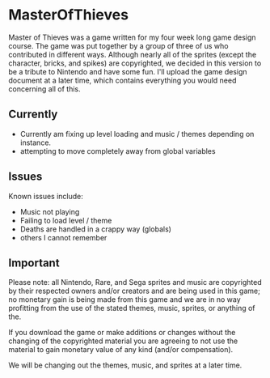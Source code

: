 MasterOfThieves
===============

Master of Thieves was a game written for my four week long game design course.  The game was put together by a group of
three of us who contributed in different ways.  Although nearly all of the sprites (except the character, bricks, and spikes)
are copyrighted, we decided in this version to be a tribute to Nintendo and have some fun.  I'll upload the game design
document at a later time, which contains everything you would need concerning all of this.

Currently
---------
* Currently am fixing up level loading and music / themes depending on instance.
* attempting to move completely away from global variables

Issues
------
Known issues include:
* Music not playing
* Failing to load level / theme
* Deaths are handled in a crappy way (globals)
* others I cannot remember

Important
----------
Please note: all Nintendo, Rare, and Sega sprites and music are copyrighted by their respected owners and/or creators
and are being used in this game; no monetary gain is being made from this game and we are in no way profitting from
the use of the stated themes, music, sprites, or anything of the.

If you download the game or make additions or changes without the changing of the copyrighted material you are agreeing
to not use the material to gain monetary value of any kind (and/or compensation).

We will be changing out the themes, music, and sprites at a later time.
